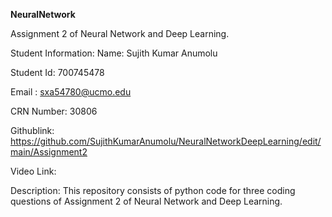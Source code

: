 **NeuralNetwork**

Assignment 2 of Neural Network and Deep Learning.

Student Information: Name: Sujith Kumar Anumolu

Student Id: 700745478

Email : sxa54780@ucmo.edu

CRN Number: 30806

Githublink: https://github.com/SujithKumarAnumolu/NeuralNetworkDeepLearning/edit/main/Assignment2

Video Link: 

Description: This repository consists of python code for three coding questions of Assignment 2 of Neural Network and Deep Learning.

